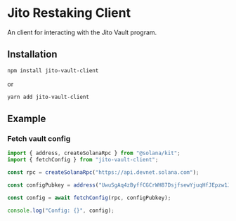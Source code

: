 # Jito Restaking Client

An client for interacting with the Jito Vault program.

## Installation

```bash
npm install jito-vault-client
```

or

```bash
yarn add jito-vault-client
```

## Example

### Fetch vault config

```typescript
import { address, createSolanaRpc } from "@solana/kit";
import { fetchConfig } from "jito-vault-client";

const rpc = createSolanaRpc("https://api.devnet.solana.com");

const configPubkey = address("UwuSgAq4zByffCGCrWH87DsjfsewYjuqHfJEpzw1Jq3");

const config = await fetchConfig(rpc, configPubkey);

console.log("Config: {}", config);
```